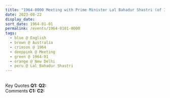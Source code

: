 ```yaml
---
title: "1964-0000 Meeting with Prime Minister Lal Bahadur Shastri (of India), New Delhi, India"
date: 2023-08-22
display_date: 
sort_date: 1964-01-01
permalink: /events/1964-0101-0000
tags:
  - blue @ English
  - brown @ Australia
  - crimson @ 1964
  - deeppink @ Meeting
  - green @ 1964-01
  - orange @ New Delhi
  - peru @ Lal Bahadur Shastri
---
```


<br>

<wave-list>
  <list-title color="DarkSeaGreen" width="55">Key Quotes</list-title>
  <list-item color="BlanchedAlmond" width="280"><b>Q1:</b> <i></i></list-item>
  <list-item color="Lavender" width="280"><b>Q2:</b> <i></i></list-item>
</wave-list>

<br>

<wave-list>
  <list-title color="DarkSeaGreen" width="55">Comments</list-title>
  <list-item color="BlanchedAlmond" width="280"><b>C1:</b> <i></i></list-item>
  <list-item color="Lavender" width="280"><b>C2:</b> <i></i></list-item>
</wave-list>